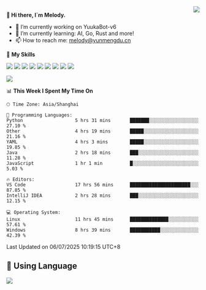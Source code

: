 <a href="#">
  <img align="right" src="https://github-readme-stats.vercel.app/api?username=melodyyuuka&count_private=true&show_icons=true" />
</a>

**👋 Hi there, I`m Melody.**

- 🔭 I’m currently working on YuukaBot-v6
- 🌱 I’m currently learning: AI, Go, Rust and more!
- 📫 How to reach me: melody@yunmengdu.cn

🌟 **My Skills** 

![](https://img.shields.io/badge/-Python-3e74a2?style=flat-square&logo=Python&logoColor=fff)
![](https://img.shields.io/badge/-Java-007396?style=flat-square&logo=OpenJDK&logoColor=fff)
![](https://img.shields.io/badge/-Node.js-339933?style=flat-square&logo=Node.js&logoColor=fff)
![](https://img.shields.io/badge/-Git-f05032?style=flat-square&logo=git&logoColor=fff)
![](https://img.shields.io/badge/-PostgreSQL-4169e1?style=flat-square&logo=PostgreSQL&logoColor=fff)
![](https://img.shields.io/badge/-Rust-000000?style=flat-square&logo=rust&logoColor=fff)
![](https://img.shields.io/badge/-VSCode-007acc?style=flat-square&logo=Visual-Studio-Code&logoColor=fff)
![](https://img.shields.io/badge/-FastAPI-009688?style=flat-square&logo=FastAPI&logoColor=fff)
![](https://img.shields.io/badge/-Linux-000000?style=flat-square&logo=Linux&logoColor=fff)


![](https://wakatime.com/badge/user/fa6dc0e2-47c5-4d2d-ae45-69fec6f2122c.svg)

<!--START_SECTION:waka-->
📊 **This Week I Spent My Time On** 

```text
🕑︎ Time Zone: Asia/Shanghai

💬 Programming Languages: 
Python                   5 hrs 31 mins       ███████░░░░░░░░░░░░░░░░░░   27.10 % 
Other                    4 hrs 19 mins       █████░░░░░░░░░░░░░░░░░░░░   21.16 % 
YAML                     4 hrs 3 mins        █████░░░░░░░░░░░░░░░░░░░░   19.85 % 
Java                     2 hrs 18 mins       ███░░░░░░░░░░░░░░░░░░░░░░   11.28 % 
JavaScript               1 hr 1 min          █░░░░░░░░░░░░░░░░░░░░░░░░    5.03 % 

🔥 Editors: 
VS Code                  17 hrs 56 mins      ██████████████████████░░░   87.85 % 
IntelliJ IDEA            2 hrs 28 mins       ███░░░░░░░░░░░░░░░░░░░░░░   12.15 % 

💻 Operating System: 
Linux                    11 hrs 45 mins      ██████████████░░░░░░░░░░░   57.61 % 
Windows                  8 hrs 39 mins       ███████████░░░░░░░░░░░░░░   42.39 % 
```


 Last Updated on 06/07/2025 10:19:15 UTC+8
<!--END_SECTION:waka-->

## 🥰 **Using Language**

![](https://github-readme-stats.vercel.app/api/wakatime?username=MelodyYuyuko&layout=compact&hide_border=true)
